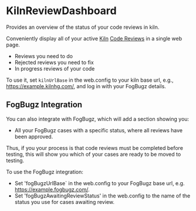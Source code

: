 KilnReviewDashboard
===================

Provides an overview of the status of your code reviews in kiln.

Conveniently display all of your active [Kiln](https://www.fogcreek.com/kiln/) [Code Reviews](https://www.fogcreek.com/kiln/features/code-reviews.html) in a single web page.

* Reviews you need to do
* Rejected reviews you need to fix
* In progress reviews of your code

To use it, set `kilnUrlBase` in the web.config to your kiln base url, e.g., https://example.kilnhg.com/, and log in with your FogBugz details.

FogBugz Integration
---

You can also integrate with FogBugz, which will add a section showing you:

* All your FogBugz cases with a specific status, where all reviews have been approved.

Thus, if you your process is that code reviews must be completed before testing, this will show you which of your cases are ready to be moved to testing.

To use the FogBugz integration:

* Set 'fogBugzUrlBase` in the web.config to your FogBugz base url, e.g. https://example.fogbugz.com/.
* Set 'fogBugzAwaitingReviewStatus' in the web.config to the name of the status you use for cases awaiting review.
